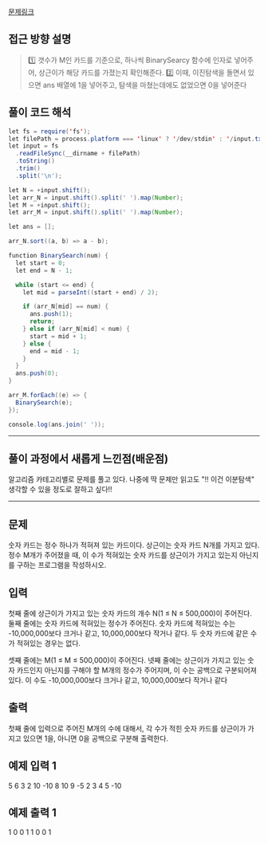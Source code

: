 [문제링크](https://www.acmicpc.net/problem/2512)

## 접근 방향 설명

> 1️⃣ 갯수가 M인 카드를 기준으로, 하나씩 BinarySearcy 함수에 인자로 넣어주어, 상근이가 해당 카드를 가졌는지 확인해준다.
> 2️⃣ 이때, 이진탐색을 돌면서 있으면 ans 배열에 1을 넣어주고, 탐색을 마쳤는데에도 없었으면 0을 넣어준다

## 풀이 코드 해석

```java script
let fs = require('fs');
let filePath = process.platform === 'linux' ? '/dev/stdin' : '/input.txt';
let input = fs
  .readFileSync(__dirname + filePath)
  .toString()
  .trim()
  .split('\n');

let N = +input.shift();
let arr_N = input.shift().split(' ').map(Number);
let M = +input.shift();
let arr_M = input.shift().split(' ').map(Number);

let ans = [];

arr_N.sort((a, b) => a - b);

function BinarySearch(num) {
  let start = 0;
  let end = N - 1;

  while (start <= end) {
    let mid = parseInt((start + end) / 2);

    if (arr_N[mid] == num) {
      ans.push(1);
      return;
    } else if (arr_N[mid] < num) {
      start = mid + 1;
    } else {
      end = mid - 1;
    }
  }
  ans.push(0);
}

arr_M.forEach((e) => {
  BinarySearch(e);
});

console.log(ans.join(' '));

```

---

## 풀이 과정에서 새롭게 느낀점(배운점)

알고리즘 카테고리별로 문제를 풀고 있다. 나중에 딱 문제만 읽고도 "!! 이건 이분탐색" 생각할 수 있을 정도로 잘하고 싶다!!

---

## 문제
숫자 카드는 정수 하나가 적혀져 있는 카드이다. 상근이는 숫자 카드 N개를 가지고 있다. 정수 M개가 주어졌을 때, 이 수가 적혀있는 숫자 카드를 상근이가 가지고 있는지 아닌지를 구하는 프로그램을 작성하시오.

## 입력
첫째 줄에 상근이가 가지고 있는 숫자 카드의 개수 N(1 ≤ N ≤ 500,000)이 주어진다. 둘째 줄에는 숫자 카드에 적혀있는 정수가 주어진다. 숫자 카드에 적혀있는 수는 -10,000,000보다 크거나 같고, 10,000,000보다 작거나 같다. 두 숫자 카드에 같은 수가 적혀있는 경우는 없다.

셋째 줄에는 M(1 ≤ M ≤ 500,000)이 주어진다. 넷째 줄에는 상근이가 가지고 있는 숫자 카드인지 아닌지를 구해야 할 M개의 정수가 주어지며, 이 수는 공백으로 구분되어져 있다. 이 수도 -10,000,000보다 크거나 같고, 10,000,000보다 작거나 같다

## 출력
첫째 줄에 입력으로 주어진 M개의 수에 대해서, 각 수가 적힌 숫자 카드를 상근이가 가지고 있으면 1을, 아니면 0을 공백으로 구분해 출력한다.

## 예제 입력 1 
5
6 3 2 10 -10
8
10 9 -5 2 3 4 5 -10

## 예제 출력 1 
1 0 0 1 1 0 0 1